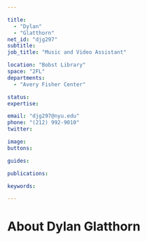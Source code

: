 ```yaml
---

title:
  - "Dylan"
  - "Glatthorn"
net_id: "djg297"
subtitle: 
job_title: "Music and Video Assistant"

location: "Bobst Library"
space: "2FL"
departments:
  - "Avery Fisher Center"

status: 
expertise:

email: "djg297@nyu.edu"
phone: "(212) 992-9010"
twitter: 

image: 
buttons:

guides:

publications:

keywords:

---
```


# About Dylan Glatthorn


